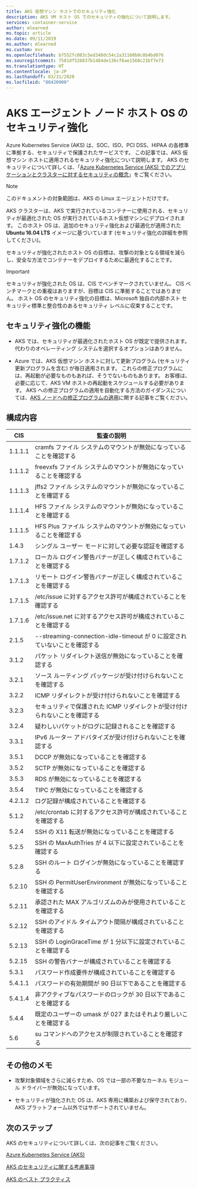 ```yaml
---
title: AKS 仮想マシン ホストでのセキュリティ強化
description: AKS VM ホスト OS でのセキュリティの強化について説明します。
services: container-service
author: mlearned
ms.topic: article
ms.date: 09/11/2019
ms.author: mlearned
ms.custom: mvc
ms.openlocfilehash: b7552fc083c5ed340dc54c2a31160b0c8b4bd076
ms.sourcegitcommit: 7581df526837b1484de136cf6ae1560c21bf7e73
ms.translationtype: HT
ms.contentlocale: ja-JP
ms.lasthandoff: 03/31/2020
ms.locfileid: "80420900"
---
```

# <a name="security-hardening-for-aks-agent-node-host-os"></a>AKS エージェント ノード ホスト OS のセキュリティ強化

Azure Kubernetes Service (AKS) は、SOC、ISO、PCI DSS、HIPAA の各標準に準拠する、セキュリティで保護されたサービスです。 この記事では、AKS 仮想マシン ホストに適用されるセキュリティ強化について説明します。 AKS のセキュリティについて詳しくは、「[Azure Kubernetes Service (AKS) でのアプリケーションとクラスターに対するセキュリティの概念](https://docs.microsoft.com/azure/aks/concepts-security)」をご覧ください。

> [!Note]
> このドキュメントの対象範囲は、AKS の Linux エージェントだけです。

AKS クラスターは、AKS で実行されているコンテナーに使用される、セキュリティが最適化された OS が実行されているホスト仮想マシンにデプロイされます。 このホスト OS は、追加のセキュリティ強化および最適化が適用された **Ubuntu 16.04 LTS** イメージに基づいています (セキュリティ強化の詳細を参照してください)。

セキュリティが強化されたホスト OS の目標は、攻撃の対象となる領域を減らし、安全な方法でコンテナーをデプロイするために最適化することです。

> [!Important]
> セキュリティが強化された OS は、CIS でベンチマークされていません。 CIS ベンチマークとの重複はありますが、目標は CIS に準拠することではありません。 ホスト OS のセキュリティ強化の目標は、Microsoft 独自の内部ホスト セキュリティ標準と整合性のあるセキュリティ レベルに収束することです。

## <a name="security-hardening-features"></a>セキュリティ強化の機能

* AKS では、セキュリティが最適化されたホスト OS が既定で提供されます。 代わりのオペレーティング システムを選択するオプションはありません。

* Azure では、AKS 仮想マシン ホストに対して更新プログラム (セキュリティ更新プログラムを含む) が毎日適用されます。 これらの修正プログラムには、再起動が必要なものもあれば、そうでないものもあります。 お客様は、必要に応じて、AKS VM ホストの再起動をスケジュールする必要があります。 AKS への修正プログラムの適用を自動化する方法のガイダンスについては、[AKS ノードへの修正プログラムの適用](https://docs.microsoft.com/azure/aks/node-updates-kured)に関する記事をご覧ください。

## <a name="what-is-configured"></a>構成内容

| CIS  | 監査の説明|
|---|---|
| 1.1.1.1 |cramfs ファイル システムのマウントが無効になっていることを確認する|
| 1.1.1.2 |freevxfs ファイル システムのマウントが無効になっていることを確認する|
| 1.1.1.3 |jffs2 ファイル システムのマウントが無効になっていることを確認する|
| 1.1.1.4 |HFS ファイル システムのマウントが無効になっていることを確認する|
| 1.1.1.5 |HFS Plus ファイル システムのマウントが無効になっていることを確認する|
|1.4.3 |シングル ユーザー モードに対して必要な認証を確認する |
|1.7.1.2 |ローカル ログイン警告バナーが正しく構成されていることを確認する |
|1.7.1.3 |リモート ログイン警告バナーが正しく構成されていることを確認する |
|1.7.1.5 |/etc/issue に対するアクセス許可が構成されていることを確認する |
|1.7.1.6 |/etc/issue.net に対するアクセス許可が構成されていることを確認する |
|2.1.5 |--streaming-connection-idle-timeout が 0 に設定されていないことを確認する |
|3.1.2 |パケット リダイレクト送信が無効になっていることを確認する |
|3.2.1 |ソース ルーティング パッケージが受け付けられないことを確認する |
|3.2.2 |ICMP リダイレクトが受け付けられないことを確認する |
|3.2.3 |セキュリティで保護された ICMP リダイレクトが受け付けられないことを確認する |
|3.2.4 |疑わしいパケットがログに記録されることを確認する |
|3.3.1 |IPv6 ルーター アドバタイズが受け付けられないことを確認する |
|3.5.1 |DCCP が無効になっていることを確認する |
|3.5.2 |SCTP が無効になっていることを確認する |
|3.5.3 |RDS が無効になっていることを確認する |
|3.5.4 |TIPC が無効になっていることを確認する |
|4.2.1.2 |ログ記録が構成されていることを確認する |
|5.1.2 |/etc/crontab に対するアクセス許可が構成されていることを確認する |
|5.2.4 |SSH の X11 転送が無効になっていることを確認する |
|5.2.5 |SSH の MaxAuthTries が 4 以下に設定されていることを確認する |
|5.2.8 |SSH のルート ログインが無効になっていることを確認する |
|5.2.10 |SSH の PermitUserEnvironment が無効になっていることを確認する |
|5.2.11 |承認された MAX アルゴリズムのみが使用されていることを確認する |
|5.2.12 |SSH のアイドル タイムアウト間隔が構成されていることを確認する |
|5.2.13 |SSH の LoginGraceTime が 1 分以下に設定されていることを確認する |
|5.2.15 |SSH の警告バナーが構成されていることを確認する |
|5.3.1 |パスワード作成要件が構成されていることを確認する |
|5.4.1.1 |パスワードの有効期間が 90 日以下であることを確認する |
|5.4.1.4 |非アクティブなパスワードのロックが 30 日以下であることを確認する |
|5.4.4 |既定のユーザーの umask が 027 またはそれより厳しいことを確認する |
|5.6 |su コマンドへのアクセスが制限されていることを確認する|

## <a name="additional-notes"></a>その他のメモ
 
* 攻撃対象領域をさらに減らすため、OS では一部の不要なカーネル モジュール ドライバーが無効になっています。

* セキュリティが強化された OS は、AKS 専用に構築および保守されており、AKS プラットフォーム以外ではサポートされていません。

## <a name="next-steps"></a>次のステップ  

AKS のセキュリティについて詳しくは、次の記事をご覧ください。 

[Azure Kubernetes Service (AKS)](https://docs.microsoft.com/azure/aks/intro-kubernetes)

[AKS のセキュリティに関する考慮事項](https://docs.microsoft.com/azure/aks/concepts-security)

[AKS のベスト プラクティス](https://docs.microsoft.com/azure/aks/best-practices)
